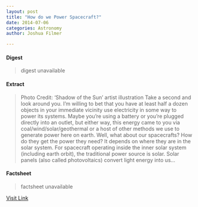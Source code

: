 ```yaml
---
layout: post
title: "How do we Power Spacecraft?"
date: 2014-07-06
categories: Astronomy
author: Joshua Filmer

---
```



#### Digest
>digest unavailable

#### Extract
>Photo Credit: ‘Shadow of the Sun’ artist illustration Take a second and look around you. I’m willing to bet that you have at least half a dozen objects in your immediate vicinity use electricity in some way to power its systems. Maybe you’re using a battery or you’re plugged directly into an outlet, but either way, this energy came to you via coal/wind/solar/geothermal or a host of other methods we use to generate power here on earth. Well, what about our spacecrafts? How do they get the power they need? It depends on where they are in the solar system. For spacecraft operating inside the inner solar system (including earth orbit), the traditional power source is solar. Solar panels (also called photovoltaics) convert light energy into us...

#### Factsheet
>factsheet unavailable

[Visit Link](http://www.fromquarkstoquasars.com/how-do-we-power-spacecraft/)


